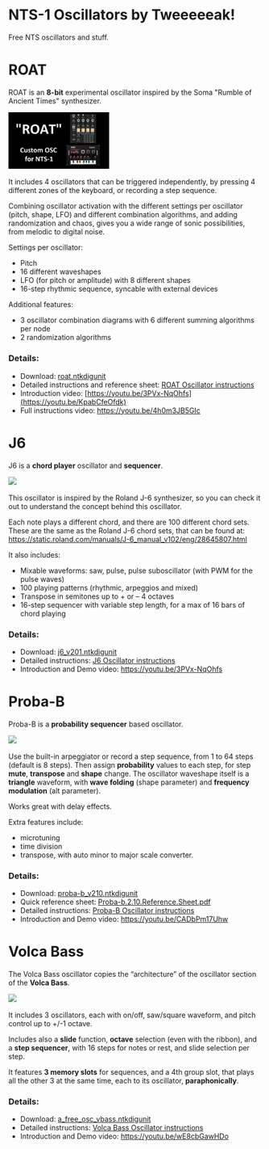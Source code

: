 # NTS-1 Oscillators by Tweeeeeak!
Free NTS oscillators and stuff.

# ROAT

ROAT is an **8-bit** experimental oscillator inspired by the Soma "Rumble of Ancient Times" synthesizer.

[<img src="ROAT/roat_main_thumbnail.png" data-canonical-src="ROAT/roat_main_thumbnail.png" width="200" />](https://youtu.be/KpabCfeOfdk)

It includes 4 oscillators that can be triggered independently, by pressing 4 different zones of the keyboard, or recording a step sequence.

Combining oscillator activation with the different settings per oscillator (pitch, shape, LFO) and different combination algorithms, and adding randomization and chaos, gives you a wide range of sonic possibilities, from melodic to digital noise. 

Settings per oscillator:
- Pitch
- 16 different waveshapes
- LFO (for pitch or amplitude) with 8 different shapes
- 16-step rhythmic sequence, syncable with external devices

Additional features:
- 3 oscillator combination diagrams with 6 different summing algorithms per node
- 2 randomization algorithms

### Details:

- Download: [roat.ntkdigunit](https://github.com/tweeeeeak/nts/releases/download/roat.1.02.0/roat.ntkdigunit)
- Detailed instructions and reference sheet: [ROAT Oscillator instructions](ROAT/ROAT.md)
- Introduction video: [https://youtu.be/3PVx-NqOhfs](https://youtu.be/KpabCfeOfdk)
- Full instructions video: https://youtu.be/4h0m3JB5GIc

# J6

J6 is a **chord player** oscillator and **sequencer**.

[<img src="http://img.youtube.com/vi/3PVx-NqOhfs/0.jpg" data-canonical-src="http://img.youtube.com/vi/3PVx-NqOhfs/0.jpg" width="200" />](https://youtu.be/3PVx-NqOhfs)

This oscillator is inspired by the Roland J-6 synthesizer, so you can check it out to understand the concept behind this oscillator.

Each note plays a different chord, and there are 100 different chord sets. These are the same as the Roland J-6 chord sets, that can be found at: https://static.roland.com/manuals/J-6_manual_v102/eng/28645807.html

It also includes:
- Mixable waveforms: saw, pulse, pulse suboscillator (with PWM for the pulse waves)
- 100 playing patterns (rhythmic, arpeggios and mixed)
- Transpose in semitones up to + or – 4 octaves
- 16-step sequencer with variable step length, for a max of 16 bars of chord playing

### Details:

- Download: [j6_v201.ntkdigunit](https://github.com/tweeeeeak/nts/releases/download/j6.2.0/j6_v201.ntkdigunit)
- Detailed instructions: [J6 Oscillator instructions](J6.md)
- Introduction and Demo video: https://youtu.be/3PVx-NqOhfs

# Proba-B

Proba-B is a **probability sequencer** based oscillator.

[<img src="http://img.youtube.com/vi/CADbPm17Uhw/0.jpg" data-canonical-src="http://img.youtube.com/vi/CADbPm17Uhw/0.jpg" width="200" />](https://youtu.be/CADbPm17Uhw)

Use the built-in arpeggiator or record a step sequence, from 1 to 64 steps (default is 8 steps).
Then assign **probability** values to each step, for step **mute**, **transpose** and **shape** change.
The oscillator waveshape itself is a **triangle** waveform, with **wave folding** (shape parameter) and **frequency modulation** (alt parameter).

Works great with delay effects.

Extra features include:
- microtuning
- time division
- transpose, with auto minor to major scale converter.

### Details:

- Download: [proba-b_v210.ntkdigunit](https://github.com/tweeeeeak/nts/releases/download/proba-b.2.0/proba-b_v210.ntkdigunit)
- Quick reference sheet: [Proba-b.2.10.Reference.Sheet.pdf](https://github.com/tweeeeeak/nts/releases/download/proba-b.2.0/Proba-b.2.10.Reference.Sheet.pdf)
- Detailed instructions: [Proba-B Oscillator instructions](Proba-B.md)
- Introduction and Demo video: https://youtu.be/CADbPm17Uhw

# Volca Bass

The Volca Bass oscillator copies the “architecture” of the oscillator section of the **Volca Bass**.

[<img src="http://img.youtube.com/vi/wE8cbGawHDo/0.jpg" data-canonical-src="http://img.youtube.com/vi/wE8cbGawHDo/0.jpg" width="200" />](https://youtu.be/wE8cbGawHDo)

It includes 3 oscillators, each with on/off, saw/square waveform, and pitch control up to +/-1 octave.

Includes also a **slide** function, **octave** selection (even with the ribbon), and a **step sequencer**, with 16 steps for notes or rest, and slide selection per step.

It features **3 memory slots** for sequences, and a 4th group slot, that plays all the other 3 at the same time, each to its oscillator, **paraphonically**. 

### Details:

- Download: [a_free_osc_vbass.ntkdigunit](https://github.com/tweeeeeak/nts/releases/download/1.0.0/a_free_osc_vbass.ntkdigunit)
- Detailed instructions: [Volca Bass Oscillator instructions](VolcaBass.md)
- Introduction and Demo video: https://youtu.be/wE8cbGawHDo


